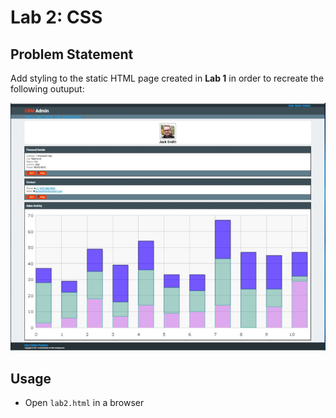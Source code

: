 # Lab 2: CSS

## Problem Statement 

Add styling to the static HTML page created in **Lab 1** in order to recreate the following outuput:

![Sample output](images/lab2_sample.png)

## Usage 

- Open `lab2.html` in a browser